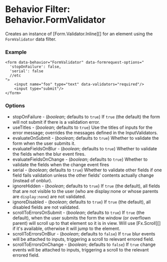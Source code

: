 Behavior Filter: Behavior.FormValidator
===================================

Creates an instance of [Form.Validator.Inline][] for an element using the `FormValidator` data filter.

### Example

	<form data-behavior="FormValidator" data-formrequest-options="
	  'stopOnFailure': false,
	  'serial': false
	  //etc
	">
		<input name="foo" type="text" data-validators="required"/>
		<input type="submit"/>
	</form>


### Options

* stopOnFailure - (*boolean*; defaults to `true`) If `true` (the default) the form will not submit if there is a validation error.
* useTitles - (*boolean*; defaults to `true`) Use the titles of inputs for the error message; overrides the messages defined in the InputValidators.
* evaluateOnSubmit - (*boolean*; defaults to `true`) Whether to validate the form when the user submits it.
* evaluateFieldsOnBlur - (*boolean*; defaults to `true`) Whether to validate the fields when the blur event fires.
* evaluateFieldsOnChange - (*boolean*; defaults to `true`) Whether to validate the fields when the change event fires
* serial - (*boolean*; defaults to `true`) Whether to validate other fields if one field fails validation unless the other fields' contents actually change (instead of onblur).
* ignoreHidden - (*boolean*; defaults to `true`) If `true` (the default), all fields that are not visible to the user (who are display:none or whose parents are `display:none`) are not validated.
* ignoreDisabled - (*boolean*; defaults to `true`) If `true` (the default), all disabled fields are not validated.
* scrollToErrorsOnSubmit - (*boolean*; defaults to `true`) If `true` (the default), when the user submits the form the window (or overflown parent) will scroll up to that element so it is in view. Will use [Fx.Scroll][] if it's available, otherwise it will jump to the element.
* scrollToErrorsOnBlur - (*boolean*; defaults to `false`) If `true` blur events will be attached to inputs, triggering a scroll to relevant errored field.
* scrollToErrorsOnChange - (*boolean*; defaults to `false`) If `true` change events will be attached to inputs, triggering a scroll to the relevant errored field.


[Form.Validator]: http://mootools.net/docs/more/Forms/Form.Validator.Inline